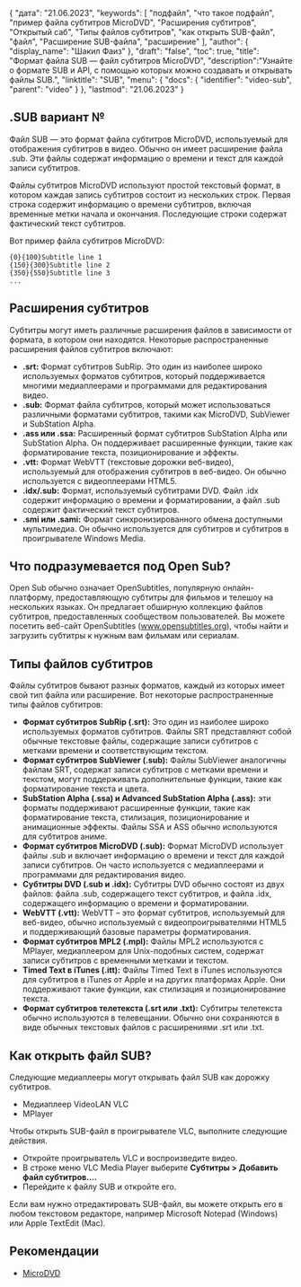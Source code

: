 {
"дата": "21.06.2023",
  "keywords": [
"подфайл",
"что такое подфайл",
"пример файла субтитров MicroDVD",
"Расширения субтитров",
"Открытый саб",
"Типы файлов субтитров",
"как открыть SUB-файл",
"файл",
"Расширение SUB-файла",
"расширение"
],
  "author": {
"display_name": "Шакил Фаиз"
},
"draft": "false",
"toc": true,
"title": "Формат файла SUB — файл субтитров MicroDVD",
  "description":"Узнайте о формате SUB и API, с помощью которых можно создавать и открывать файлы SUB.",
"linktitle": "SUB",
  "menu": {
    "docs": {
      "identifier": "video-sub",
"parent": "video"
}
},
"lastmod": "21.06.2023"
}

## .SUB вариант №

Файл SUB — это формат файла субтитров MicroDVD, используемый для отображения субтитров в видео. Обычно он имеет расширение файла .sub. Эти файлы содержат информацию о времени и текст для каждой записи субтитров.

Файлы субтитров MicroDVD используют простой текстовый формат, в котором каждая запись субтитров состоит из нескольких строк. Первая строка содержит информацию о времени субтитров, включая временные метки начала и окончания. Последующие строки содержат фактический текст субтитров.

Вот пример файла субтитров MicroDVD:

```
{0}{100}Subtitle line 1
{150}{300}Subtitle line 2
{350}{550}Subtitle line 3
...
```

## Расширения субтитров

Субтитры могут иметь различные расширения файлов в зависимости от формата, в котором они находятся. Некоторые распространенные расширения файлов субтитров включают:

- **.srt:** Формат субтитров SubRip. Это один из наиболее широко используемых форматов субтитров, который поддерживается многими медиаплеерами и программами для редактирования видео.
- **.sub:** Формат файла субтитров, который может использоваться различными форматами субтитров, такими как MicroDVD, SubViewer и SubStation Alpha.
- **.ass или .ssa:** Расширенный формат субтитров SubStation Alpha или SubStation Alpha. Он поддерживает расширенные функции, такие как форматирование текста, позиционирование и эффекты.
- **.vtt:** Формат WebVTT (текстовые дорожки веб-видео), используемый для отображения субтитров в веб-видео. Он обычно используется с видеоплеерами HTML5.
- **.idx/.sub:** Формат, используемый субтитрами DVD. Файл .idx содержит информацию о времени и форматировании, а файл .sub содержит фактический текст субтитров.
- **.smi или .sami:** Формат синхронизированного обмена доступными мультимедиа. Он обычно используется для субтитров и субтитров в проигрывателе Windows Media.

## Что подразумевается под Open Sub?

Open Sub обычно означает OpenSubtitles, популярную онлайн-платформу, предоставляющую субтитры для фильмов и телешоу на нескольких языках. Он предлагает обширную коллекцию файлов субтитров, предоставленных сообществом пользователей. Вы можете посетить веб-сайт OpenSubtitles (www.opensubtitles.org), чтобы найти и загрузить субтитры к нужным вам фильмам или сериалам.

## Типы файлов субтитров

Файлы субтитров бывают разных форматов, каждый из которых имеет свой тип файла или расширение. Вот некоторые распространенные типы файлов субтитров:

- **Формат субтитров SubRip (.srt):** Это один из наиболее широко используемых форматов субтитров. Файлы SRT представляют собой обычные текстовые файлы, содержащие записи субтитров с метками времени и соответствующим текстом.
- **Формат субтитров SubViewer (.sub):** Файлы SubViewer аналогичны файлам SRT, содержат записи субтитров с метками времени и текстом, могут поддерживать дополнительные функции, такие как форматирование текста и цвета.
- **SubStation Alpha (.ssa) и Advanced SubStation Alpha (.ass):** эти форматы поддерживают расширенные функции, такие как форматирование текста, стилизация, позиционирование и анимационные эффекты. Файлы SSA и ASS обычно используются для субтитров аниме.
- **Формат субтитров MicroDVD (.sub):** Формат MicroDVD использует файлы .sub и включает информацию о времени и текст для каждой записи субтитров. Он часто используется с медиаплеерами и программами для редактирования видео.
- **Субтитры DVD (.sub и .idx):** Субтитры DVD обычно состоят из двух файлов: файла .sub, содержащего текст субтитров, и файла .idx, содержащего информацию о времени и форматировании.
- **WebVTT (.vtt):** WebVTT – это формат субтитров, используемый для веб-видео, обычно используемый с видеопроигрывателями HTML5 и поддерживающий базовые параметры форматирования.
- **Формат субтитров MPL2 (.mpl):** Файлы MPL2 используются с MPlayer, медиаплеером для Unix-подобных систем, содержат записи субтитров с временными метками и текстом.
- **Timed Text в iTunes (.itt):** Файлы Timed Text в iTunes используются для субтитров в iTunes от Apple и на других платформах Apple. Они поддерживают такие функции, как стилизация и позиционирование текста.
- **Формат субтитров телетекста (.srt или .txt):** Субтитры телетекста обычно используются в телевещании. Обычно они сохраняются в виде обычных текстовых файлов с расширениями .srt или .txt.

## Как открыть файл SUB?

Следующие медиаплееры могут открывать файл SUB как дорожку субтитров.

- Медиаплеер VideoLAN VLC
- MPlayer

Чтобы открыть SUB-файл в проигрывателе VLC, выполните следующие действия.

- Откройте проигрыватель VLC и воспроизведите видео.
- В строке меню VLC Media Player выберите **Субтитры > Добавить файл субтитров....**
- Перейдите к файлу SUB и откройте его.

Если вам нужно отредактировать SUB-файл, вы можете открыть его в любом текстовом редакторе, например Microsoft Notepad (Windows) или Apple TextEdit (Mac).

## Рекомендации
* [MicroDVD](https://en.wikipedia.org/wiki/MicroDVD)

